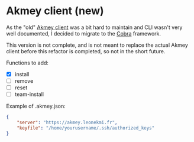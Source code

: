 # Akmey client (new)

As the "old" [Akmey client](https://github.com/akmey/akmey-client) was a bit hard to maintain and CLI wasn't very well documented, I decided to migrate to the [Cobra](https://github.com/spf13/cobra) framework.

This version is not complete, and is not meant to replace the actual Akmey client before this refactor is completed, so not in the short future.

Functions to add:
- [x] install
- [ ] remove
- [ ] reset
- [ ] team-install

Example of .akmey.json:
```json
{
	"server": "https://akmey.leonekmi.fr",
	"keyfile": "/home/yourusername/.ssh/authorized_keys"
}
```
